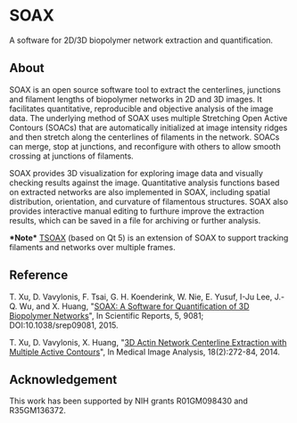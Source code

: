 # SOAX
A software for 2D/3D biopolymer network extraction and quantification.

About
-----
SOAX is an open source software tool to extract the centerlines, junctions and filament lengths of biopolymer networks in 2D and 3D images. It facilitates quantitative, reproducible and objective analysis of the image data. The underlying method of SOAX uses multiple Stretching Open Active Contours (SOACs) that are automatically initialized at image intensity ridges and then stretch along the centerlines of filaments in the network. SOACs can merge, stop at junctions, and reconfigure with others to allow smooth crossing at junctions of filaments.

SOAX provides 3D visualization for exploring image data and visually checking results against the image. Quantitative analysis functions based on extracted networks are also implemented in SOAX, including spatial distribution, orientation, and curvature of filamentous structures. SOAX also provides interactive manual editing to furthure improve the extraction results, which can be saved in a file for archiving or further analysis.

**\*Note\*** [TSOAX](https://github.com/tix209/TSOAX) (based on Qt 5) is an extension of SOAX to support tracking filaments and networks over multiple frames.

Reference
---------
T. Xu, D. Vavylonis, F. Tsai, G. H. Koenderink, W. Nie, E. Yusuf, I-Ju Lee, J.-Q. Wu, and X. Huang, "[SOAX: A Software for Quantification of 3D Biopolymer Networks](http://www.nature.com/srep/2015/150313/srep09081/full/srep09081.html)", In Scientific Reports, 5, 9081; DOI:10.1038/srep09081, 2015.

T. Xu, D. Vavylonis, X. Huang, "[3D Actin Network Centerline Extraction with Multiple Active Contours](http://www.sciencedirect.com/science/article/pii/S136184151300159X)", In Medical Image Analysis, 18(2):272-84, 2014.

Acknowledgement
---------------
This work has been supported by NIH grants R01GM098430 and R35GM136372.
